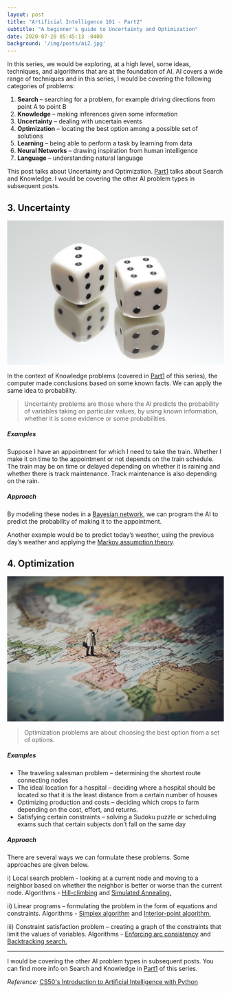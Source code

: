 ```yaml
---
layout: post
title: "Artificial Intelligence 101 - Part2"
subtitle: "A beginner's guide to Uncertainty and Optimization"
date: 2020-07-20 05:45:13 -0400
background: '/img/posts/ai2.jpg'
---
```


In this series, we would be exploring, at a high level, some ideas, techniques, and algorithms that are at the foundation of AI. AI covers a wide range of techniques and in this series, I would be covering the following categories of problems:

1.	**Search** – searching for a problem, for example driving directions from point A to point B
2.	**Knowledge** – making inferences given some information
3.	**Uncertainty** – dealing with uncertain events
4.	**Optimization** – locating the best option among a possible set of solutions 
5.	**Learning** – being able to perform a task by learning from data
6.	**Neural Networks** – drawing inspiration from human intelligence
7.	**Language** – understanding natural language 

This post talks about Uncertainty and Optimization. [Part1](https://sheia.github.io/2020/07/13/ai1.html) talks about Search and Knowledge. I would be covering the other AI problem types in subsequent posts. 

## 3. Uncertainty

![](/img/posts/ai2-uncertainty.jpg)

In the context of Knowledge problems (covered in [Part1](https://sheia.github.io/2020/07/13/ai1.html) of this series), the computer made conclusions based on some known facts. We can apply the same idea to probability. 

> Uncertainty problems are those where the AI predicts the probability of variables taking on particular values, by using known information, whether it is some evidence or some probabilities. 

##### *Examples*

Suppose I have an appointment for which I need to take the train. Whether I make it on time to the appointment or not depends on the train schedule. The train may be on time or delayed depending on whether it is raining and whether there is track maintenance. Track maintenance is also depending on the rain. 

##### *Approach*

By modeling these nodes in a [Bayesian network](https://towardsdatascience.com/introduction-to-bayesian-networks-81031eeed94e), we can program the AI to predict the probability of making it to the appointment. 

Another example would be to predict today’s weather, using the previous day’s weather and applying the [Markov assumption theory](https://www.igi-global.com/dictionary/markov-assumption/37576).

## 4. Optimization

![](/img/posts/ai2-optimization.jpg)

> Optimization problems are about choosing the best option from a set of options.

##### *Examples*

- The traveling salesman problem – determining the shortest route connecting nodes
- The ideal location for a hospital – deciding where a hospital should be located so that it is the least distance from a certain number of houses
- Optimizing production and costs – deciding which crops to farm depending on the cost, effort, and returns.
- Satisfying certain constraints – solving a Sudoku puzzle or scheduling exams such that certain subjects don’t fall on the same day


##### *Approach*

There are several ways we can formulate these problems. Some approaches are given below.

i)	Local search problem -  looking at a current node and moving to a neighbor based on whether the neighbor is better or worse than the current node.
Algorithms - [Hill-climbing](https://en.wikipedia.org/wiki/Hill_climbing) and [Simulated Annealing.](https://www.mathworks.com/help/gads/what-is-simulated-annealing.html)

ii)	Linear programs – formulating the problem in the form of equations and constraints. Algorithms - [Simplex algorithm](https://en.wikipedia.org/wiki/Simplex_algorithm) and [Interior-point algorithm.](https://en.wikipedia.org/wiki/Interior-point_method)

iii)	Constraint satisfaction problem – creating a graph of the constraints that limit the values of variables.
Algorithms - [Enforcing arc consistency](https://en.wikipedia.org/wiki/Local_consistency) and [Backtracking search.](https://www.tutorialspoint.com/introduction-to-backtracking)

---

I would be covering the other AI problem types in subsequent posts. You can find more info on Search and Knowledge in [Part1](https://sheia.github.io/2020/07/13/ai1.html) of this series.

*Reference:* [CS50's Introduction to Artificial Intelligence with Python](https://courses.edx.org/courses/course-v1:HarvardX+CS50AI+1T2020/course/)